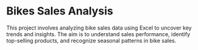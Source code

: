 # Bikes Sales Analysis
 This project involves analyzing bike sales data using Excel to uncover key trends and insights. The aim is to understand sales performance, identify top-selling products, and recognize seasonal patterns in bike sales.
